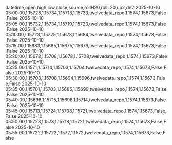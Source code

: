 datetime,open,high,low,close,source,rollH20,rollL20,up2,dn2
2025-10-10 05:00:00,1.15728,1.15734,1.15718,1.15733,twelvedata_repo,1.1574,1.15673,False,False
2025-10-10 05:05:00,1.15732,1.15734,1.15719,1.15723,twelvedata_repo,1.1574,1.15673,False,False
2025-10-10 05:10:00,1.15723,1.15725,1.15678,1.15684,twelvedata_repo,1.1574,1.15673,False,False
2025-10-10 05:15:00,1.15683,1.15685,1.15675,1.15679,twelvedata_repo,1.1574,1.15673,False,False
2025-10-10 05:20:00,1.15678,1.15708,1.15678,1.15708,twelvedata_repo,1.1574,1.15673,False,False
2025-10-10 05:25:00,1.1571,1.15714,1.15703,1.15704,twelvedata_repo,1.1574,1.15673,False,False
2025-10-10 05:30:00,1.15703,1.15708,1.15694,1.15696,twelvedata_repo,1.1574,1.15673,False,False
2025-10-10 05:35:00,1.15701,1.15703,1.15685,1.15699,twelvedata_repo,1.1574,1.15673,False,False
2025-10-10 05:40:00,1.15698,1.15715,1.15698,1.15714,twelvedata_repo,1.1574,1.15673,False,False
2025-10-10 05:45:00,1.15713,1.15724,1.15708,1.15721,twelvedata_repo,1.1574,1.15673,False,False
2025-10-10 05:50:00,1.15723,1.1573,1.15718,1.15721,twelvedata_repo,1.1574,1.15673,False,False
2025-10-10 05:55:00,1.15722,1.15722,1.1572,1.1572,twelvedata_repo,1.1574,1.15673,False,False
